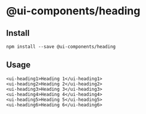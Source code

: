 # @ui-components/heading

## Install

```
npm install --save @ui-components/heading
```

## Usage

```
<ui-heading1>Heading 1</ui-heading1>
<ui-heading2>Heading 2</ui-heading2>
<ui-heading3>Heading 3</ui-heading3>
<ui-heading4>Heading 4</ui-heading4>
<ui-heading5>Heading 5</ui-heading5>
<ui-heading6>Heading 6</ui-heading6>
```
